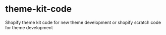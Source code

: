 # theme-kit-code
Shopify theme kit code for new theme development or shopify scratch code for theme development
